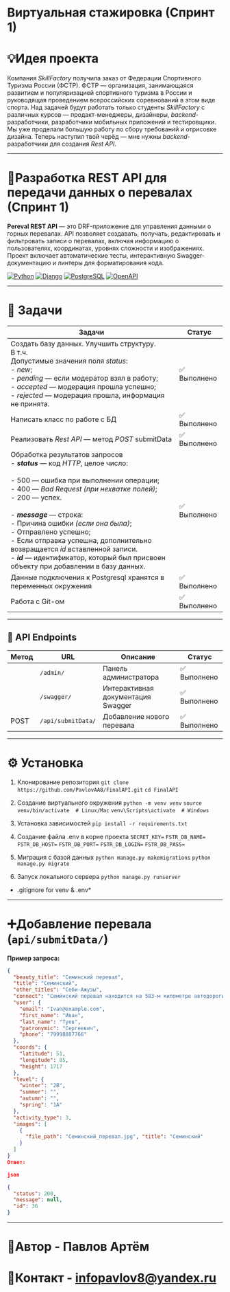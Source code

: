 # **Виртуальная стажировка (Спринт 1)**
# 💡Идея проекта
Компания _SkillFactory_ получила заказ от Федерации Спортивного Туризма России (ФСТР).
ФСТР — организация, занимающаяся развитием и популяризацией спортивного туризма в России и руководящая проведением всероссийских соревнований в этом виде спорта.
Над задачей будут работать только студенты _SkillFactory_ с различных курсов — продакт-менеджеры, дизайнеры, _backend_-разработчики, разработчики мобильных приложений и тестировщики.
Мы уже проделали большую работу по сбору требований и отрисовке дизайна. Теперь наступил твой черёд — мне нужны _backend_-разработчики для создания _Rest_ _API_.

---
# 🌄Разработка REST API для передачи данных о перевалах (Спринт 1)

**Pereval REST API** — это DRF-приложение для управления данными о горных перевалах. API позволяет создавать, получать, редактировать и фильтровать записи о перевалах, включая информацию о пользователях, координатах, уровнях сложности и изображениях. Проект включает автоматические тесты, интерактивную Swagger-документацию и линтеры для форматирования кода.

[![Python](https://camo.githubusercontent.com/f50916cb35299eec933c47d8f5086933c5b9252b2b7831239062d9236eca8f78/68747470733a2f2f696d672e736869656c64732e696f2f62616467652f507974686f6e2d332e392b2d626c75652e737667)](https://python.org/) [![Django](https://camo.githubusercontent.com/90f0b86bd8bd6817d2a5e01e5f1686d982c909a7221ad7b0a50b40f775b0d7df/68747470733a2f2f696d672e736869656c64732e696f2f62616467652f446a616e676f2d342e322d677265656e2e737667)](https://djangoproject.com/) [![PostgreSQL](https://camo.githubusercontent.com/1e7737d7fd0278c253080ea4bfedd835264ca673adedfbb6a3c41efa6b315f9a/68747470733a2f2f696d672e736869656c64732e696f2f62616467652f506f737467726553514c2d31332b2d626c75652e737667)](https://postgresql.org/) [![OpenAPI](https://camo.githubusercontent.com/39ef161adfc99588e87a1dd13bfcbf35fdf70ce4b7055c90b027e5ba1f093eec/68747470733a2f2f696d672e736869656c64732e696f2f62616467652f4f70656e4150492d332e302d737563636573732e737667)](https://swagger.io/)

---
# 🎯 **Задачи**

| Задачи                                                                                                                                                                                                                                                                                                                                                                                                                                                                                                   | Статус      |
| -------------------------------------------------------------------------------------------------------------------------------------------------------------------------------------------------------------------------------------------------------------------------------------------------------------------------------------------------------------------------------------------------------------------------------------------------------------------------------------------------------- | ----------- |
| Создать базу данных. Улучшить структуру.<br>В т.ч. <br>Допустимые значения поля _status_:<br>- _new_;<br>- _pending_ — если модератор взял в работу;<br>- _accepted_ — модерация прошла успешно;<br>- _rejected_ — модерация прошла, информация не принята.                                                                                                                                                                                                                                              | ✅ Выполнено |
| Написать класс по работе с БД                                                                                                                                                                                                                                                                                                                                                                                                                                                                            | ✅ Выполнено |
| Реализовать _Rest_ _API_ — метод _POST_ submitData                                                                                                                                                                                                                                                                                                                                                                                                                                                       | ✅ Выполнено |
| Обработка результатов запросов<br>- **_status_** — код _HTTP_, целое число:<br>    <br>    - 500 — ошибка при выполнении операции;<br>    - 400 — _Bad Request_ _(при нехватке полей)_;<br>    - 200 — успех.<br>    <br>- **_message_** — строка:<br>    - Причина ошибки _(если она была)_;<br>    - Отправлено успешно;<br>    - Если отправка успешна, дополнительно возвращается _id_ вставленной записи.<br>- **_id_** — идентификатор, который был присвоен объекту при добавлении в базу данных. | ✅ Выполнено |
| Данные подключения к Postgresql хранятся в переменных окружения                                                                                                                                                                                                                                                                                                                                                                                                                                          | ✅ Выполнено |
| Работа с Git-ом                                                                                                                                                                                                                                                                                                                                                                                                                                                                                          | ✅ Выполнено |

---
## 🔹 **API Endpoints**

| Метод | URL                | Описание                           | Статус      |
| ----- | ------------------ | ---------------------------------- | ----------- |
|       | `/admin/`          | Панель администратора              | ✅ Выполнено |
|       | `/swagger/`        | Интерактивная документация Swagger | ✅ Выполнено |
| POST  | `/api/submitData/` | Добавление нового перевала         | ✅ Выполнено |

---

# ⚙️ Установка

1. Клонирование репозитория
`git clone https://github.com/PavlovAA8/FinalAPI.git`
`cd FinalAPI`

2. Создание виртуального окружения
`python -m venv venv`
`source venv/bin/activate  # Linux/Mac`
`venv\Scripts\activate  # Windows`

3. Установка зависимостей
`pip install -r requirements.txt`

4. Создание файла .env в корне проекта
`SECRET_KEY=`
`FSTR_DB_NAME=`
`FSTR_DB_HOST=`
`FSTR_DB_PORT=`
`FSTR_DB_LOGIN=`
`FSTR_DB_PASS=`

5. Миграция с базой данных
`python manage.py makemigrations`
`python manage.py migrate`

6. Запуск локального сервера
`python manage.py runserver`

* .gitignore for venv & .env*

---
# ➕Добавление перевала (`api/submitData/`)

**Пример запроса:**

```json
{
  "beauty_title": "Семинский перевал",
  "title": "Семинский",
  "other_titles": "Себи-Ажузы",
  "connect": "Семи́нский перевал находится на 583-м километре автодороги Р-256 «Чуйский тракт». Высота перевала 1717 м, подъём (с северной стороны) 9 км, спуск (на южную сторону) 11 км. Дорога пересекает Семинский хребет между вершинами Сарлык (2507 м) и Вершина Тияхты (1900 м) в том месте, где хребет изменяет направление с широтного на меридиональное, а с севера к нему примыкает Чергинский хребет. На север с перевала стекает река Сема, на юг — Туэкта.",
  "user": {
    "email": "Ivan@example.com",
    "first_name": "Иван",
    "last_name": "Туев",
    "patronymic": "Сергеевич",
    "phone": "79998887766"
  },
  "coords": {
    "latitude": 51,
    "longitude": 85,
    "height": 1717
  },
  "level": {
    "winter": "2B",
    "summer": "",
    "autumn": "",
    "spring": "1A"
  },
  "activity_type": 3,
  "images": [
    {
      "file_path": "Семинский_перевал.jpg", "title": "Семинский"
    }
  ]
}
Ответ:

json

{
  "status": 200,
  "message": null,
  "id": 36
}
```

---
# 👤Автор - Павлов Артём
# 📧Контакт - infopavlov8@yandex.ru